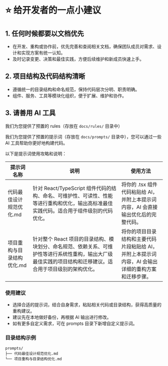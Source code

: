 # ⭐ 给开发者的一点小建议

## 1. 任何时候都要以文档优先

- 在开发、重构或协作前，优先完善和查阅相关文档，确保团队成员对需求、设计和实现方案有统一认知。
- 及时记录变更、决策和最佳实践，方便后续维护和新成员快速上手。

## 2. 项目结构及代码结构清晰

- 遵循统一的目录结构和命名规范，保持代码层次分明、职责明确。
- 组件、服务、工具等模块化组织，便于扩展、维护和协作。

## 3. 请善用 AI 工具

我们为您提供了预置的 rules（存放在 `docs/rules/` 目录中）

我们为您提供了预置的提示词（存放在 `docs/prompts/` 目录中），您可以通过一些 AI 工具帮助你更好地构建代码。

以下是提示词使用攻略和说明：

| 提示词名称 | 说明 | 使用方法 |
| --------- | ---- | ------- |
| 代码最佳设计规范优化.md | 针对 React/TypeScript 组件代码的结构、命名、可维护性、可读性、性能等进行重构和优化，输出高标准最佳实践代码。适合用于组件级别的代码优化。 | 将你的 .tsx 组件代码粘贴给 AI，并附上本提示词内容，AI 会直接输出优化后的完整代码。 |
| 项目重构与目录结构优化.md | 针对整个 React 项目的目录结构、模块划分、命名规范、依赖关系、可维护性等进行系统性重构，输出大厂级最佳实践的项目结构和迁移建议。适合用于项目级别的架构优化。 | 将你的项目目录结构和主要代码片段粘贴给 AI，并附上本提示词内容，AI 会输出详细的重构方案和迁移步骤。 |

### 使用建议
- 选择合适的提示词，结合自身需求，粘贴相关代码或目录结构，获得高质量的重构建议。
- 建议先在本地做好备份，再根据 AI 输出进行修改。
- 如有更多自定义需求，可在 prompts 目录下新增自定义提示词。

### 目录结构示例

```
prompts/
├── 代码最佳设计规范优化.md
└── 项目重构与目录结构优化.md
```
